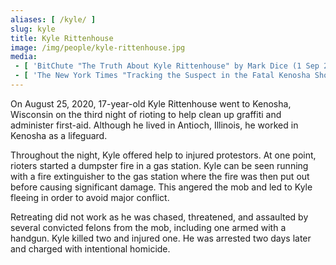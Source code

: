 ```yaml
---
aliases: [ /kyle/ ]
slug: kyle
title: Kyle Rittenhouse
image: /img/people/kyle-rittenhouse.jpg
media:
 - [ 'BitChute "The Truth About Kyle Rittenhouse" by Mark Dice (1 Sep 2020)', 'https://www.bitchute.com/video/0oQlnihfxhU/' ]
 - [ 'The New York Times "Tracking the Suspect in the Fatal Kenosha Shootings" by Haley Willis, Muyi Xiao, Christiaan Triebert, Christoph Koettl, Stella Cooper, David Botti, John Ismay and Ainara Tiefenthäler (27 Aug 2020)', 'https://archive.is/FF0tc' ]
---
```


On August 25, 2020, 17-year-old Kyle Rittenhouse went to Kenosha, Wisconsin on
the third night of rioting to help clean up graffiti and administer first-aid.
Although he lived in Antioch, Illinois, he worked in Kenosha as a lifeguard.

Throughout the night, Kyle offered help to injured protestors. At one point,
rioters started a dumpster fire in a gas station.  Kyle can be seen running
with a fire extinguisher to the gas station where the fire was then put out
before causing significant damage. This angered the mob and led to Kyle fleeing
in order to avoid major conflict.

Retreating did not work as he was chased, threatened, and assaulted by several
convicted felons from the mob, including one armed with a handgun. Kyle killed
two and injured one. He was arrested two days later and charged with
intentional homicide.
